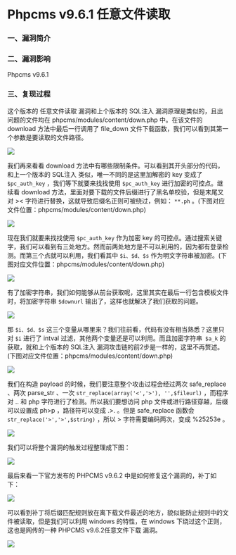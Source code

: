 # Phpcms v9.6.1 任意文件读取

### 一、漏洞简介

### 二、漏洞影响

Phpcms v9.6.1

### 三、复现过程

这个版本的 任意文件读取 漏洞和上个版本的 SQL注入 漏洞原理是类似的，且出问题的文件均在 phpcms/modules/content/down.php 中。在该文件的 download 方法中最后一行调用了 file_down 文件下载函数，我们可以看到其第一个参数是要读取的文件路径。

![](images/15892032864309.png)


我们再来看看 download 方法中有哪些限制条件。可以看到其开头部分的代码，和上一个版本的 SQL注入 类似，唯一不同的是这里加解密的 key 变成了 `$pc_auth_key` ，我们等下就要来找找使用 `$pc_auth_key` 进行加密的可控点。继续看 download 方法，里面对要下载的文件后缀进行了黑名单校验，但是末尾又对 >< 字符进行替换，这就导致后缀名正则可被绕过，例如： `**.ph` 。(下图对应文件位置：phpcms/modules/content/down.php)

![](images/15892033011818.png)


现在我们就要来找找使用 `$pc_auth_key` 作为加密 key 的可控点。通过搜索关键字，我们可以看到有三处地方。然而前两处地方是不可以利用的，因为都有登录检测。而第三个点就可以利用，我们看其中 `$i、$d、$s` 作为明文字符串被加密。(下图对应文件位置：phpcms/modules/content/down.php)

![](images/15892033145927.png)


有了加密字符串，我们如何能够从前台获取呢，这里其实在最后一行包含模板文件时，将加密字符串 `$downurl` 输出了，这样也就解决了我们获取的问题。

![](images/15892033249567.png)


那 `$i、$d、$s` 这三个变量从哪里来？我们往前看，代码有没有相当熟悉？这里只对 `$i` 进行了 intval 过滤，其他两个变量还是可以利用。而且加密字符串` $a_k` 的获取，就和上个版本的 SQL注入 漏洞攻击链的前2步是一样的，这里不再赘述。(下图对应文件位置：phpcms/modules/content/down.php)

![](images/15892033404333.png)


我们在构造 payload 的时候，我们要注意整个攻击过程会经过两次 safe_replace 、两次 parse_str 、一次 `str_replace(array('<','>'), '',$fileurl)` ，而程序对 .. 和 php 字符进行了检测。所以我们要想访问 php 文件或进行路径穿越，后缀可以设置成 ph>p ，路径符可以变成 .>. 。但是 safe_replace 函数会 `str_replace('>','>',$string)` ，所以 > 字符需要编码两次，变成 %25253e 。

![](images/15892033623297.png)


我们可以将整个漏洞的触发过程整理成下图：

![](images/15892033688189.png)


最后来看一下官方发布的 PHPCMS v9.6.2 中是如何修复这个漏洞的，补丁如下：

![](images/15892033764886.png)


可以看到补丁将后缀匹配规则放在离下载文件最近的地方，貌似能防止规则中的文件被读取，但是我们可以利用 windows 的特性，在 windows 下绕过这个正则，这也是网传的一种 PHPCMS v9.6.2任意文件下载 漏洞。

![](images/15892033845062.png)


